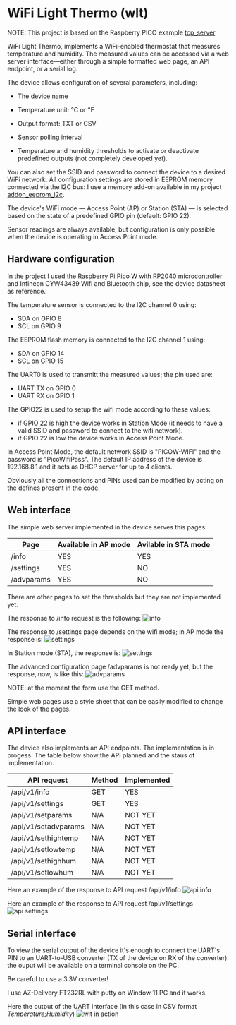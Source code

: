 # WiFi Light Thermo (wlt)

NOTE: This project is based on the Raspberry PICO example [tcp_server](https://github.com/raspberrypi/pico-examples/blob/master/pico_w/wifi/tcp_server/).

WiFi Light Thermo, implements a WiFi-enabled thermostat that measures temperature and humidity. The measured values can be accessed via a web server interface—either through a simple formatted web page, an API endpoint, or a serial log.

The device allows configuration of several parameters, including:

- The device name

- Temperature unit: °C or °F

- Output format: TXT or CSV

- Sensor polling interval

- Temperature and humidity thresholds to activate or deactivate predefined outputs (not completely developed yet).

You can also set the SSID and password to connect the device to a desired WiFi network.
All configuration settings are stored in EEPROM memory connected via the I2C bus: I use a memory add-on available in my project [addon_eeprom_i2c](https://github.com/montif1975/addon_eeprom_i2c).

The device's WiFi mode — Access Point (AP) or Station (STA) — is selected based on the state of a predefined GPIO pin (default: GPIO 22).

Sensor readings are always available, but configuration is only possible when the device is operating in Access Point mode.

## Hardware configuration

In the project I used the Raspberry Pi Pico W with RP2040 microcontroller and Infineon CYW43439 Wifi and Bluetooth chip, see the device datasheet as reference.

The temperature sensor is connected to the I2C channel 0 using:
- SDA on GPIO 8
- SCL on GPIO 9

The EEPROM flash memory is connected to the I2C channel 1 using:
- SDA on GPIO 14
- SCL on GPIO 15

The UART0 is used to transmitt the measured values; the pin used are:
- UART TX on GPIO 0
- UART RX on GPIO 1

The GPIO22 is used to setup the wifi mode according to these values:
- if GPIO 22 is high the device works in Station Mode (it needs to have a valid SSID and password to connect to the wifi network).
- if GPIO 22 is low the device works in Access Point Mode.

In Access Point Mode, the default network SSID is "PICOW-WIFI" and the password is "PicoWifiPass".
The default IP address of the device is 192.168.8.1 and it acts as DHCP server for up to 4 clients.

Obviously all the connections and PINs used can be modified by acting on the defines present in the code.


## Web interface

The simple web server implemented in the device serves this pages:

| Page              | Available in AP mode | Avilable in STA mode |
|-------------------|----------------------|----------------------|
| /info             |           YES        |        YES           |
| /settings         |           YES        |        NO            |
| /advparams        |           YES        |        NO            |

There are other pages to set the thresholds but they are not implemented yet.

The response to /info request is the following:
![info](/resources/info.jpg "info web page response")


The response to /settings page depends on the wifi mode; in AP mode the response is:
![settings](/resources/settings_ap.jpg "settings web page response in AP mode")


In Station mode (STA), the response is:
![settings](/resources/settings_sta.jpg "settings web page response in STA mode")


The advanced configuration page /advparams is not ready yet, but the response, now, is like this:
![advparams](/resources/advparams_ap.jpg "settings web page response")


NOTE: at the moment the form use the GET method.

Simple web pages use a style sheet that can be easily modified to change the look of the pages.

## API interface

The device also implements an API endpoints.
The implementation is in progess. The table below show the API planned and the staus of implementation.


| API request           |   Method  | Implemented |
|-----------------------|-----------|-------------|
| /api/v1/info          |    GET    |   YES       |
| /api/v1/settings      |    GET    |   YES       |
| /api/v1/setparams     |    N/A    |   NOT YET   |
| /api/v1/setadvparams  |    N/A    |   NOT YET   |
| /api/v1/sethightemp   |    N/A    |   NOT YET   |
| /api/v1/setlowtemp    |    N/A    |   NOT YET   |
| /api/v1/sethighhum    |    N/A    |   NOT YET   |
| /api/v1/setlowhum     |    N/A    |   NOT YET   |


Here an example of the response to API request /api/v1/info
![api info](/resources/info_api.jpg "API info response")

Here an example of the response to API request /api/v1/settings
![api settings](/resources/settings_api.jpg "API settings response")


## Serial interface

To view the serial output of the device it's enough to connect the UART's PIN to an UART-to-USB converter (TX of the device on RX of the converter): the ouput will be available on a terminal console on the PC.

Be careful to use a 3.3V converter!

I use AZ-Delivery FT232RL with putty on Window 11 PC and it works.

Here the output of the UART interface (in this case in CSV format *Temperature;Humidity*)
![wlt in action](/resources/serial_output.jpg "the CSV format out log")



